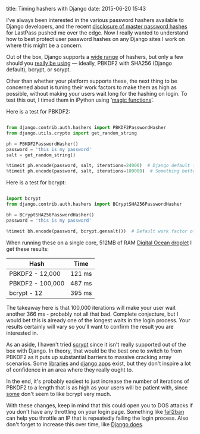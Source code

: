 title: Timing hashers with Django
date: 2015-06-20 15:43


I've always been interested in the various password hashers available to Django developers, and the recent [disclosure of master password hashes](https://blog.lastpass.com/2015/06/lastpass-security-notice.html/) for LastPass pushed me over the edge.  Now I really wanted to understand how to best protect user password hashes on any Django sites I work on where this might be a concern.

Out of the box, Django supports a [wide range](https://docs.djangoproject.com/en/1.8/topics/auth/passwords/#how-django-stores-passwords) of hashers, but only a few should you [really be using](https://www.nccgroup.trust/us/about-us/newsroom-and-events/blog/2015/march/enough-with-the-salts-updates-on-secure-password-schemes/) — ideally, PBKDF2 with SHA256 (Django default), bcrypt, or scrypt.

Other than whether your platform supports these, the next thing to be concerned about is tuning their work factors to make them as high as possible, without making your users wait long for the hashing on login.  To test this out, I timed them in iPython using ‘[magic functions](http://ipython.org/ipython-doc/dev/interactive/tutorial.html#magic-functions)’.

Here is a test for PBKDF2:

```python

from django.contrib.auth.hashers import PBKDF2PasswordHasher
from django.utils.crypto import get_random_string

ph = PBKDF2PasswordHasher()
password = 'this is my password'
salt = get_random_string()

%timeit ph.encode(password, salt, iterations=24000)  # Django default iterations
%timeit ph.encode(password, salt, iterations=100000)  # Something better

```

Here is a test for bcrypt:

```python

import bcrypt
from django.contrib.auth.hashers import BCryptSHA256PasswordHasher

bh = BCryptSHA256PasswordHasher()
password = 'this is my password'

%timeit bh.encode(password, bcrypt.gensalt())  # Default work factor of 12

```

When running these on a single core, 512MB of RAM [Digital Ocean droplet](https://www.digitalocean.com/?refcode=ba6bbd1262c3) I get these results:

|Hash|Time|
|---|---|
|PBKDF2 - 12,000|121 ms|
|PBKDF2 - 100,000|487 ms|
|bcrypt - 12|395 ms|

The takeaway here is that 100,000 iterations will make your user wait another 366 ms - probably not all that bad.  Complete conjecture, but I would bet this is already one of the longest waits in the login process.  Your results certainly will vary so you'll want to confirm the result you are interested in.

As an aside, I haven't tried [scrypt](https://en.wikipedia.org/wiki/Scrypt) since it isn't really supported out of the box with Django.  In theory, that would be the best one to switch to from PBKDF2 as it puts up substantial barriers to massive cracking array scenarios.  Some [libraries](https://pypi.python.org/pypi/scrypt) and [django apps](https://pypi.python.org/pypi/django-scrypt) exist, but they don't inspire a lot of confidence in an area where they really ought to.

In the end, it's probably easiest to just increase the number of iterations of PBKDF2 to a length that is as high as your users will be patient with, since [some](http://www.unlimitednovelty.com/2012/03/dont-use-bcrypt.html) don't seem to like bcrypt very much.

With these changes, keep in mind that this could open you to DOS attacks if you don't have any throttling on your login page.  Something like [fail2ban](https://en.wikipedia.org/wiki/Fail2ban) can help you throttle an IP that is repeatedly failing the login process.  Also don't forget to increase this over time, like [Django does](https://docs.djangoproject.com/en/1.8/topics/auth/passwords/#increasing-the-work-factor).
